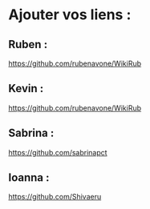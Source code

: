# Ajouter vos liens : 

## Ruben :
https://github.com/rubenavone/WikiRub

## Kevin :
https://github.com/rubenavone/WikiRub

## Sabrina :
https://github.com/sabrinapct 

## Ioanna :
https://github.com/Shivaeru


